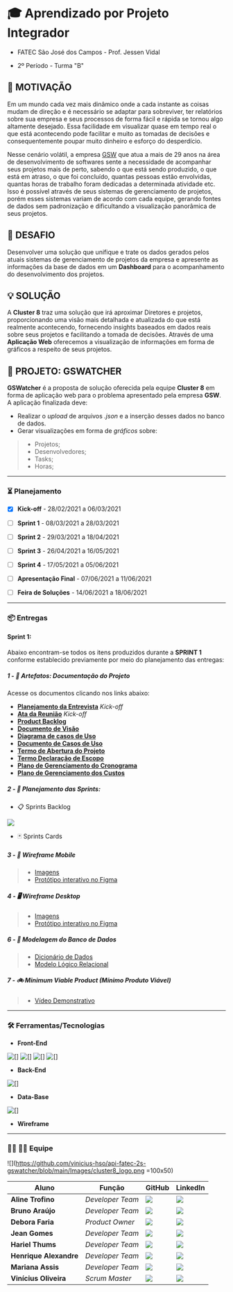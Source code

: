 # 🎓 Aprendizado por Projeto Integrador
* FATEC São José dos Campos - Prof. Jessen Vidal

* 2º Período - Turma "B"

## 💬 MOTIVAÇÃO
Em um mundo cada vez mais dinâmico onde a cada instante as coisas mudam de direção e é necessário se adaptar para sobreviver, ter relatórios sobre sua empresa e seus processos de forma fácil e rápida se tornou algo altamente desejado. Essa facilidade em visualizar quase em tempo real o que está acontecendo pode facilitar e muito as tomadas de decisões e consequentemente poupar muito dinheiro e esforço do desperdício.  

Nesse cenário volátil, a empresa [GSW](https://www.gsw.com.br/) que atua a mais de 29 anos na área de desenvolvimento de softwares sente a necessidade de acompanhar seus projetos mais de perto, sabendo o que está sendo produzido, o que está em atraso, o que foi concluído, quantas pessoas estão envolvidas, quantas horas de trabalho foram dedicadas a determinada atividade etc. Isso é possível através de seus sistemas de gerenciamento de projetos, porém esses sistemas variam de acordo com cada equipe, gerando fontes de dados sem padronização e dificultando a visualização panorâmica de seus projetos.

## 🎯 DESAFIO
Desenvolver uma solução que unifique e trate os dados gerados pelos atuais sistemas de gerenciamento de projetos da empresa e apresente as informações da base de dados em um __Dashboard__ para o acompanhamento do desenvolvimento dos projetos.

## 💡 SOLUÇÃO
A __Cluster 8__ traz uma solução que irá aproximar Diretores e projetos, proporcionando uma visão mais detalhada e atualizada do que está realmente acontecendo, fornecendo insights baseados em dados reais sobre seus projetos e facilitando a tomada de decisões. Através de uma __Aplicação Web__ oferecemos a visualização de informações em forma de gráficos a respeito de seus projetos. 

## 📝 PROJETO: GSWATCHER 
__GSWatcher__ é a proposta de solução oferecida pela equipe __Cluster 8__ em forma de aplicação web para o problema apresentado pela empresa __GSW__. A aplicação finalizada deve:

* Realizar o *upload* de arquivos *.json* e a inserção desses dados no banco de dados.
* Gerar visualizações em forma de *gráficos* sobre:
> * Projetos;
> * Desenvolvedores;
> * Tasks;
> * Horas;

-------------------------------------------------------------------------------------------------------------------------------------------------------------------

### ⏳ Planejamento
* [x] __Kick-off__ - 28/02/2021 a 06/03/2021
* [ ] __Sprint 1__ - 08/03/2021 a 28/03/2021
* [ ] __Sprint 2__ - 29/03/2021 a 18/04/2021
* [ ] __Sprint 3__ - 26/04/2021 a 16/05/2021
* [ ] __Sprint 4__ - 17/05/2021 a 05/06/2021
* [ ] __Apresentação Final__ - 07/06/2021 a 11/06/2021
* [ ] __Feira de Soluções__ - 14/06/2021 a 18/06/2021


-------------------------------------------------------------------------------------------------------------------------------------------------------------------

### 📦 Entregas

#### Sprint 1:

Abaixo encontram-se todos os itens produzidos durante a __SPRINT 1__ conforme establecido previamente por meio do planejamento das entregas: 
 
##### 1 - 📂 Artefatos: Documentação do Projeto

Acesse os documentos clicando nos links abaixo:

* [__Planejamento da Entrevista__](https://github.com/vinicius-hso/api-fatec-2s-gswatcher/blob/main/documentation/%2301_gsw_kickoff_Planejamento%20da%20Entrevista.pdf) *Kick-off*
* [__Ata da Reunião__](https://github.com/vinicius-hso/api-fatec-2s-gswatcher/blob/main/documentation/%2302_gsw_kickoff_Ata%20de%20Reunia%CC%83o.pdf) *Kick-off*
* [__Product Backlog__](https://github.com/vinicius-hso/api-fatec-2s-gswatcher/blob/main/documentation/%2303_product_backlog.pdf)
* [__Documento de Visão__](https://github.com/vinicius-hso/api-fatec-2s-gswatcher/blob/main/documentation/%2304_documento_de_visao.pdf)
* [__Diagrama de casos de Uso__](https://github.com/vinicius-hso/api-fatec-2s-gswatcher/blob/main/documentation/%2305_diagrama_casos_de_uso.png)
* [__Documento de Casos de Uso__](https://github.com/vinicius-hso/api-fatec-2s-gswatcher/blob/main/documentation/%2306_documento_casos_de_uso.pdf)
* [__Termo de Abertura do Projeto__](https://github.com/vinicius-hso/api-fatec-2s-gswatcher/blob/main/documentation/%2307_Termo_de_Abertura_Projeto_GSW.pdf)
* [__Termo Declaração de Escopo__](https://github.com/vinicius-hso/api-fatec-2s-gswatcher/blob/main/documentation/%2308_Termo_Declaracao_Escopo_GSW.pdf)
* [__Plano de Gerenciamento do Cronograma__](https://github.com/vinicius-hso/api-fatec-2s-gswatcher/blob/main/documentation/%2309_Termo_Plano_de_Gerenc_Cronograma_GSW.pdf)
* [__Plano de Gerenciamento dos Custos__](https://github.com/vinicius-hso/api-fatec-2s-gswatcher/blob/main/documentation/%2310_Plano_de_Gerenciamento_dos_Custos_GSW.pdf)

##### 2 - 📅 Planejamento das Sprints:

* 📋 Sprints Backlog

![](https://github.com/vinicius-hso/api-fatec-2s-gswatcher/blob/main/Images/sprint_backlog.jpg)

* 🃏 Sprints Cards

##### 3 - 📱 Wireframe Mobile

> * [Imagens](https://github.com/vinicius-hso/api-fatec-2s-gswatcher/tree/main/Wireframe/Mobile)
> * [Protótipo interativo no Figma](https://www.figma.com/proto/HlvBPe52pr9g2V8ZiUIkPn/Wireframe-Mobile?node-id=1%3A2&scaling=scale-down&page-id=0%3A1)

##### 4 - 🖥️ Wireframe Desktop

> * [Imagens](https://github.com/vinicius-hso/api-fatec-2s-gswatcher/tree/main/Wireframe/Desktop)
> * [Protótipo interativo no Figma](https://www.figma.com/proto/PfWwvxaXMKOjZhFJ6jK0qD/GSWatcher-Desktop?node-id=1%3A10&scaling=scale-down-width&page-id=0%3A1)

##### 6 - 🎲 Modelagem do Banco de Dados

> * [Dicionário de Dados](https://github.com/vinicius-hso/api-fatec-2s-gswatcher/blob/main/Modelagem%20de%20Dados/dicionario_de_dados_gswatcher.pdf)
> * [Modelo Lógico Relacional](https://github.com/vinicius-hso/api-fatec-2s-gswatcher/blob/main/Modelagem%20de%20Dados/modelo_logico_relacional_gswatcher.jpeg)
 
##### 7 - 🚲 Minimum Viable Product (Mínimo Produto Viável)

> * [Vídeo Demonstrativo](https://github.com/vinicius-hso/api-fatec-2s-gswatcher/blob/main/Entregas/Minimum%20Viable%20Product/gswatcher.gif)

-------------------------------------------------------------------------------------------------------------------------------------------------------------------

### 🛠️ Ferramentas/Tecnologias

* __Front-End__

![[]](https://img.shields.io/badge/HTML5-E34F26?style=for-the-badge&logo=html5&logoColor=white) ![[]](https://img.shields.io/badge/CSS3-1572B6?style=for-the-badge&logo=css3&logoColor=white) ![[]](https://img.shields.io/badge/JavaScript-323330?style=for-the-badge&logo=javascript&logoColor=F7DF1E) ![[]](https://img.shields.io/badge/Vue.js-35495E?style=for-the-badge&logo=vue.js&logoColor=4FC08D)

* __Back-End__

![[]](https://img.shields.io/badge/Node.js-43853D?style=for-the-badge&logo=node.js&logoColor=white)

* __Data-Base__

![[]](https://img.shields.io/badge/PostgreSQL-316192?style=for-the-badge&logo=postgresql&logoColor=white)

* __Wireframe__

-------------------------------------------------------------------------------------------------------------------------------------------------------------------

### 👨‍💻 👩‍💻 Equipe

![](https://github.com/vinicius-hso/api-fatec-2s-gswatcher/blob/main/Images/cluster8_logo.png =100x50)

| Aluno            | Função           | GitHub                                                         | LinkedIn                                              |
| ---------------- | ---------------- | -------------------------------------------------------------- | ----------------------------------------------------- |
|__Aline Trofino__ | *Developer Team* | [![](https://bit.ly/3f9Xo0P)](https://github.com/Acrispereira) | [![](https://bit.ly/2P1ZogM)](https://bit.ly/3foIiEX) |
|__Bruno Araújo__  | *Developer Team* | [![](https://bit.ly/2OXq16O)](https://github.com/dimorais1)    | [![](https://bit.ly/3rdQWrW)]()                       |
|__Debora Faria__  | *Product Owner*  | [![](https://bit.ly/3vPNXtc)](https://github.com/deborafaria01)| [![](https://bit.ly/3cguzOq)](https://bit.ly/2QwcT8R) |
|__Jean Gomes__    | *Developer Team* | [![](https://bit.ly/3lRMj5J)](https://github.com/jeangomes3)   | [![](https://bit.ly/3f8uUod)](https://bit.ly/39eZZ5T) |
|__Hariel Thums__  | *Developer Team* | [![](https://bit.ly/3rhcKmn)](https://github.com/HarielThums)  | [![](https://bit.ly/31db2In)](https://bit.ly/3f9bjUH) |
|__Henrique Alexandre__| *Developer Team* | [![](https://bit.ly/3snKRdK)](https://bit.ly/3skFVGG)      | [![](https://bit.ly/3vTluTo)](https://bit.ly/397ULc3) |
|__Mariana Assis__ | *Developer Team* | [![](https://bit.ly/2NP9Wzj)](https://github.com/mariana299)   | [![](https://bit.ly/31fxz7f)](https://bit.ly/3foKv3d) |
|__Vinícius Oliveira__| *Scrum Master*| [![](https://bit.ly/31hM5LG)](https://github.com/vinicius-hso) | [![](https://bit.ly/3lLUbWx)](https://bit.ly/3fdl0BE) |
